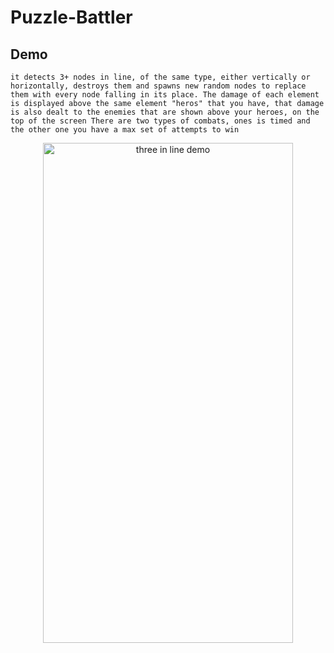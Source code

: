 # Puzzle-Battler
 
## Demo
`it detects 3+ nodes in line, of the same type, either vertically or horizontally, destroys them and spawns new random nodes to replace them with every node falling in its place. The damage of each element is displayed above the same element "heros" that you have, that damage is also dealt to the enemies that are shown above your heroes, on the top of the screen
There are two types of combats, ones is timed and the other one you have a max set of attempts to win`
<p align="center">
  <img src="DemoFootage/Gifs/threeInLine.gif" span title="three in line demo" width="400" height="800"/>
</p>
